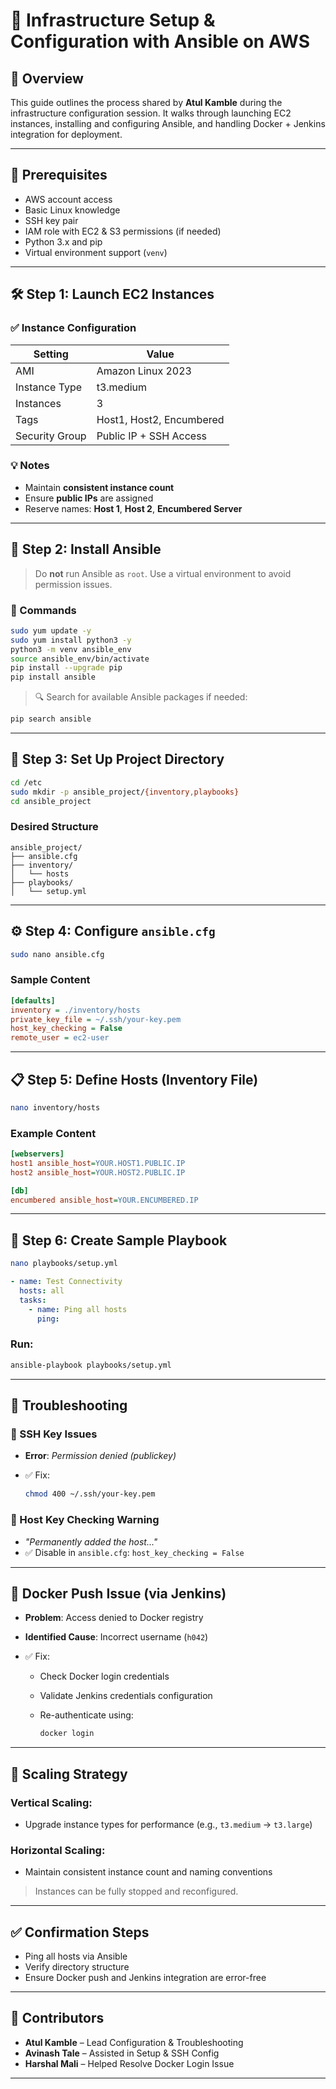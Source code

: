 # 📘 Infrastructure Setup & Configuration with Ansible on AWS

## 🧾 Overview

This guide outlines the process shared by **Atul Kamble** during the infrastructure configuration session. It walks through launching EC2 instances, installing and configuring Ansible, and handling Docker + Jenkins integration for deployment.

---

## 📌 Prerequisites

* AWS account access
* Basic Linux knowledge
* SSH key pair
* IAM role with EC2 & S3 permissions (if needed)
* Python 3.x and pip
* Virtual environment support (`venv`)

---

## 🛠️ Step 1: Launch EC2 Instances

### ✅ Instance Configuration

| Setting        | Value                    |
| -------------- | ------------------------ |
| AMI            | Amazon Linux 2023        |
| Instance Type  | t3.medium                |
| Instances      | 3                        |
| Tags           | Host1, Host2, Encumbered |
| Security Group | Public IP + SSH Access   |

### 💡 Notes

* Maintain **consistent instance count**
* Ensure **public IPs** are assigned
* Reserve names: **Host 1**, **Host 2**, **Encumbered Server**

---

## 🧱 Step 2: Install Ansible

> Do **not** run Ansible as `root`. Use a virtual environment to avoid permission issues.

### 🔧 Commands

```bash
sudo yum update -y
sudo yum install python3 -y
python3 -m venv ansible_env
source ansible_env/bin/activate
pip install --upgrade pip
pip install ansible
```

> 🔍 Search for available Ansible packages if needed:

```bash
pip search ansible
```

---

## 📁 Step 3: Set Up Project Directory

```bash
cd /etc
sudo mkdir -p ansible_project/{inventory,playbooks}
cd ansible_project
```

### Desired Structure

```
ansible_project/
├── ansible.cfg
├── inventory/
│   └── hosts
├── playbooks/
│   └── setup.yml
```

---

## ⚙️ Step 4: Configure `ansible.cfg`

```bash
sudo nano ansible.cfg
```

### Sample Content

```ini
[defaults]
inventory = ./inventory/hosts
private_key_file = ~/.ssh/your-key.pem
host_key_checking = False
remote_user = ec2-user
```

---

## 📋 Step 5: Define Hosts (Inventory File)

```bash
nano inventory/hosts
```

### Example Content

```ini
[webservers]
host1 ansible_host=YOUR.HOST1.PUBLIC.IP
host2 ansible_host=YOUR.HOST2.PUBLIC.IP

[db]
encumbered ansible_host=YOUR.ENCUMBERED.IP
```

---

## 📂 Step 6: Create Sample Playbook

```bash
nano playbooks/setup.yml
```

```yaml
- name: Test Connectivity
  hosts: all
  tasks:
    - name: Ping all hosts
      ping:
```

### Run:

```bash
ansible-playbook playbooks/setup.yml
```

---

## 🐛 Troubleshooting

### 🔸 SSH Key Issues

* **Error**: *Permission denied (publickey)*
* ✅ Fix:

  ```bash
  chmod 400 ~/.ssh/your-key.pem
  ```

### 🔸 Host Key Checking Warning

* *"Permanently added the host..."*
* ✅ Disable in `ansible.cfg`:
  `host_key_checking = False`

---

## 🐳 Docker Push Issue (via Jenkins)

* **Problem**: Access denied to Docker registry
* **Identified Cause**: Incorrect username (`h042`)
* ✅ Fix:

  * Check Docker login credentials
  * Validate Jenkins credentials configuration
  * Re-authenticate using:

    ```bash
    docker login
    ```

---

## 🚀 Scaling Strategy

### Vertical Scaling:

* Upgrade instance types for performance (e.g., `t3.medium` → `t3.large`)

### Horizontal Scaling:

* Maintain consistent instance count and naming conventions

> Instances can be fully stopped and reconfigured.

---

## ✅ Confirmation Steps

* Ping all hosts via Ansible
* Verify directory structure
* Ensure Docker push and Jenkins integration are error-free

---

## 👥 Contributors

* **Atul Kamble** – Lead Configuration & Troubleshooting
* **Avinash Tale** – Assisted in Setup & SSH Config
* **Harshal Mali** – Helped Resolve Docker Login Issue

---


